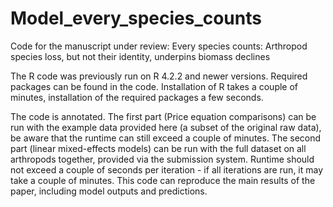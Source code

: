 # Model_every_species_counts
Code for the manuscript under review:
Every species counts: Arthropod species loss, but not their identity, underpins biomass declines

The R code was previously run on R 4.2.2 and newer versions. Required packages can be found in the code. Installation of R takes a couple of minutes, installation of the required packages a few seconds.

The code is annotated.
The first part (Price equation comparisons) can be run with the example data provided here (a subset of the original raw data), be aware that the runtime can still exceed a couple of minutes.
The second part (linear mixed-effects models) can be run with the full dataset on all arthropods together, provided via the submission system. Runtime should not exceed a couple of seconds per iteration - if all iterations are run, it may take a couple of minutes. This code can reproduce the main results of the paper, including model outputs and predictions.
